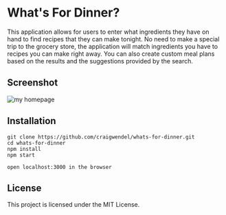 # What's For Dinner?

This application allows for users to enter what ingredients they have on hand to find recipes that they can make tonight.  No need to make a special trip to the grocery store, the application will match ingredients you have to recipes you can make right away.  You can also create custom meal plans based on the results and the suggestions provided by the search.

## Screenshot
![my homepage](/images/homepage-screenshot.png)

## Installation

```
git clone https://github.com/craigwendel/whats-for-dinner.git
cd whats-for-dinner
npm install
npm start

open localhost:3000 in the browser

```

## License

This project is licensed under the MIT License.
